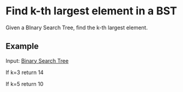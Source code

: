 # Find k-th largest element in a BST

Given a BInary Search Tree, find the k-th largest element.

## Example

Input: [Binary Search Tree](./BST.gif) 

If k=3 return 14

If k=5 return 10 